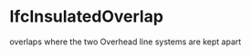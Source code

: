 IfcInsulatedOverlap
===================
overlaps where the two Overhead line systems are kept apart


